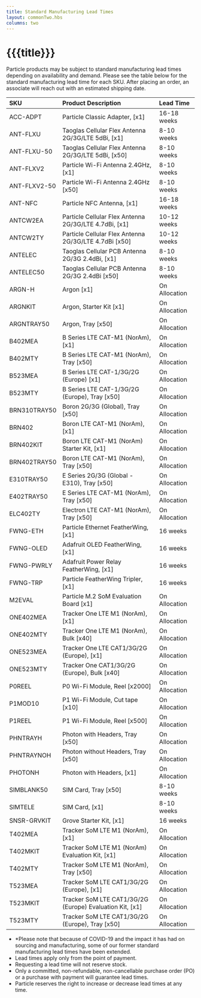```yaml
---
title: Standard Manufacturing Lead Times
layout: commonTwo.hbs
columns: two
---
```


# {{{title}}}


Particle products may be subject to standard manufacturing lead times depending on availability and demand. Please see the table below for the standard manufacturing lead time for each SKU. After placing an order, an associate will reach out with an estimated shipping date.


| SKU | Product Description | Lead Time |
| :--- | :--- | :--- |
| ACC-ADPT | Particle Classic Adapter, [x1] | 16-18 weeks |
| ANT-FLXU | Taoglas Cellular Flex Antenna 2G/3G/LTE 5dBi, [x1] | 8-10 weeks |
| ANT-FLXU-50 | Taoglas Cellular Flex Antenna 2G/3G/LTE 5dBi, [x50] | 8-10 weeks |
| ANT-FLXV2 | Particle Wi-Fi Antenna 2.4GHz, [x1] | 8-10 weeks |
| ANT-FLXV2-50 | Particle Wi-Fi Antenna 2.4GHz [x50] | 8-10 weeks |
| ANT-NFC | Particle NFC Antenna, [x1] | 16-18 weeks |
| ANTCW2EA | Particle Cellular Flex Antenna 2G/3G/LTE 4.7dBi, [x1] | 10-12 weeks |
| ANTCW2TY | Particle Cellular Flex Antenna 2G/3G/LTE 4.7dBi [x50] | 10-12 weeks |
| ANTELEC | Taoglas Cellular PCB Antenna 2G/3G 2.4dBi, [x1] | 8-10 weeks |
| ANTELEC50 | Taoglas Cellular PCB Antenna 2G/3G 2.4dBi [x50] | 8-10 weeks |
| ARGN-H | Argon [x1] | On Allocation
| ARGNKIT | Argon, Starter Kit [x1] | On Allocation
| ARGNTRAY50 | Argon, Tray [x50] | On Allocation
| B402MEA | B Series LTE CAT-M1 (NorAm), [x1] | On Allocation
| B402MTY | B Series LTE CAT-M1 (NorAm), Tray [x50] | On Allocation
| B523MEA | B Series LTE CAT-1/3G/2G (Europe) [x1] | On Allocation
| B523MTY | B Series LTE CAT-1/3G/2G (Europe), Tray [x50] | On Allocation
| BRN310TRAY50 | Boron 2G/3G (Global), Tray [x50] | On Allocation
| BRN402 | Boron LTE CAT-M1 (NorAm), [x1] | On Allocation
| BRN402KIT | Boron LTE CAT-M1 (NorAm) Starter Kit, [x1] | On Allocation
| BRN402TRAY50 | Boron LTE CAT-M1 (NorAm), Tray [x50] | On Allocation
| E310TRAY50 | E Series 2G/3G (Global - E310), Tray [x50] | On Allocation
| E402TRAY50 | E Series LTE CAT-M1 (NorAm), Tray [x50] | On Allocation
| ELC402TY | Electron LTE CAT-M1 (NorAm), Tray [x50] | On Allocation
| FWNG-ETH | Particle Ethernet FeatherWing, [x1] | 16 weeks
| FWNG-OLED | Adafruit OLED FeatherWing, [x1] | 16 weeks
| FWNG-PWRLY | Adafruit Power Relay FeatherWing, [x1] | 16 weeks
| FWNG-TRP | Particle FeatherWing Tripler, [x1] | 16 weeks
| M2EVAL | Particle M.2 SoM Evaluation Board [x1] | On Allocation
| ONE402MEA | Tracker One LTE M1 (NorAm), [x1] | On Allocation |
| ONE402MTY | Tracker One LTE M1 (NorAm), Bulk [x40] | On Allocation |
| ONE523MEA | Tracker One LTE CAT1/3G/2G (Europe), [x1] | On Allocation |
| ONE523MTY | Tracker One CAT1/3G/2G (Europe), Bulk [x40] | On Allocation |
| P0REEL | P0 Wi-Fi Module, Reel [x2000] | On Allocation |
| P1MOD10 | P1 Wi-Fi Module, Cut tape [x10] | On Allocation |
| P1REEL | P1 Wi-Fi Module, Reel [x500] | On Allocation |
| PHNTRAYH | Photon with Headers, Tray [x50] | On Allocation |
| PHNTRAYNOH | Photon without Headers, Tray [x50] | On Allocation |
| PHOTONH | Photon with Headers, [x1] | On Allocation |
| SIMBLANK50 | SIM Card, Tray [x50] | 8-10 weeks |
| SIMTELE | SIM Card, [x1] | 8-10 weeks |
| SNSR-GRVKIT | Grove Starter Kit, [x1] | 16 weeks |
| T402MEA | Tracker SoM LTE M1 (NorAm), [x1] | On Allocation |
| T402MKIT | Tracker SoM LTE M1 (NorAm) Evaluation Kit, [x1] | On Allocation |
| T402MTY | Tracker SoM LTE M1 (NorAm), Tray [x50] | On Allocation |
| T523MEA | Tracker SoM LTE CAT1/3G/2G (Europe), [x1] | On Allocation |
| T523MKIT | Tracker SoM LTE CAT1/3G/2G (Europe) Evaluation Kit, [x1] | On Allocation |
| T523MTY | Tracker SoM LTE CAT1/3G/2G (Europe), Tray [x50] | On Allocation |


- *Please note that because of COVID-19 and the impact it has had on sourcing and manufacturing, some of our former standard manufacturing lead times have been extended.
- Lead times apply only from the point of payment. 
- Requesting a lead time will not reserve stock. 
- Only a committed, non-refundable, non-cancellable purchase order (PO) or a purchase with payment will guarantee lead times. 
- Particle reserves the right to increase or decrease lead times at any time.

